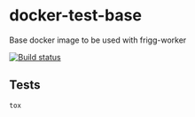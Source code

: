 # docker-test-base
Base docker image to be used with frigg-worker

[![Build status](https://ci.frigg.io/frigg/docker-test-base.svg)](https://ci.frigg.io/frigg/docker-test-base/last/)


## Tests
```
tox
```
